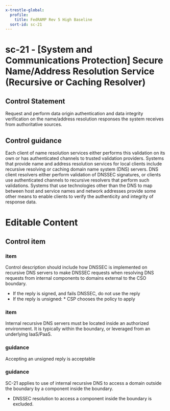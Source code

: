 ```yaml
---
x-trestle-global:
  profile:
    title: FedRAMP Rev 5 High Baseline
  sort-id: sc-21
---
```


# sc-21 - \[System and Communications Protection\] Secure Name/Address Resolution Service (Recursive or Caching Resolver)

## Control Statement

Request and perform data origin authentication and data integrity verification on the name/address resolution responses the system receives from authoritative sources.

## Control guidance

Each client of name resolution services either performs this validation on its own or has authenticated channels to trusted validation providers. Systems that provide name and address resolution services for local clients include recursive resolving or caching domain name system (DNS) servers. DNS client resolvers either perform validation of DNSSEC signatures, or clients use authenticated channels to recursive resolvers that perform such validations. Systems that use technologies other than the DNS to map between host and service names and network addresses provide some other means to enable clients to verify the authenticity and integrity of response data.

# Editable Content

<!-- Make additions and edits below -->
<!-- The above represents the contents of the control as received by the profile, prior to additions. -->
<!-- If the profile makes additions to the control, they will appear below. -->
<!-- The above markdown may not be edited but you may edit the content below, and/or introduce new additions to be made by the profile. -->
<!-- If there is a yaml header at the top, parameter values may be edited. Use --set-parameters to incorporate the changes during assembly. -->
<!-- The content here will then replace what is in the profile for this control, after running profile-assemble. -->
<!-- The added parts in the profile for this control are below.  You may edit them and/or add new ones. -->
<!-- Each addition must have a heading either of the form ## Control my_addition_name -->
<!-- or ## Part a. (where the a. refers to one of the control statement labels.) -->
<!-- "## Control" parts are new parts added after the statement part. -->
<!-- "## Part" parts are new parts added into the top-level statement part with that label. -->
<!-- Subparts may be added with nested hash levels of the form ### My Subpart Name -->
<!-- underneath the parent ## Control or ## Part being added -->
<!-- See https://oscal-compass.github.io/compliance-trestle/tutorials/ssp_profile_catalog_authoring/ssp_profile_catalog_authoring for guidance. -->

## Control item

### item

Control description should include how DNSSEC is implemented on recursive DNS servers to make DNSSEC requests when resolving DNS requests from internal components to domains external to the CSO boundary.

* If the reply is signed, and fails DNSSEC, do not use the reply
* If the reply is unsigned:    * CSP chooses the policy to apply  


### item

Internal recursive DNS servers must be located inside an authorized environment. It is typically within the boundary, or leveraged from an underlying IaaS/PaaS.

### guidance

Accepting an unsigned reply is acceptable

### guidance

SC-21 applies to use of internal recursive DNS to access a domain outside the boundary by a component inside the boundary.

- DNSSEC resolution to access a component inside the boundary is excluded.
